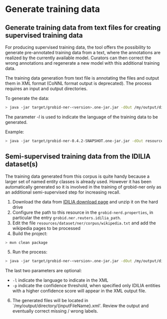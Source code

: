 <h1>Generate training data</h1>


## Generate training data from text files for creating supervised training data

For producing supervised training data, the tool offers the possibility to generate pre-annotated training data from a text, where the annotations are realized by the currently available model. Curators can then correct the wrong annotations and regenerate a new model with this additional training data.

The training data generation from text file is annotating the files and output them in XML format (CoNNL format output is deprecated). The process requires an input and output directories.

To generate the data:

```bash
> java -jar target/grobid-ner-<version>.one-jar.jar -dOut /my/output/directory -dIn /my/input/directory -l en -exe createTrainingNER
```

The parameter _-l_ is used to indicate the language of the training data to be generated.

Example:

```bash
> java -jar target/grobid-ner-0.4.2-SNAPSHOT.one-jar.jar -dOut resources/dataset/ner/corpus/xml/generated/ -dIn resources/dataset/ner/corpus/raw/wikipedia/ -l en -exe createTrainingNER
```

## Semi-supervised training data from the IDILIA dataset(s)

The training data generated from this corpus is quite handy because a larger set of named entity classes is already used. However it has been automatically generated so it is involved in the training of grobid-ner only as an additional semi-supervised step for increasing recall.

1. Download the data from [IDILIA download page](http://download.idilia.com/datasets/wikipedia/index.html) and unzip it on the hard drive
2. Configure the path to this resource in the `grobid-nerd.properties`, in particular the entry `grobid.ner.reuters.idilia_path`.
3. Edit the file `resources/dataset/ner/corpus/wikipedia.txt` and add the wikipedia pages to be processed
4. Build the project:

```bash
> mvn clean package
```

5. Run the process:
```bash
> java -jar target/grobid-ner-<version>.one-jar.jar -dOut /my/output/directory -exe createTrainingIDILIA -l en -p 0.8
```

The last two parameters are optional: 
 - `-l` indicate the language to indicate in the XML
 - `-p` indicate the confidence threshold, when specified only IDILIA entities with a higher confidence score will appear in the XML output file. 


6. The generated files will be located in `/my/output/directory/{inputFileName}.xml'. Review the output and eventually correct missing / wrong labels.
